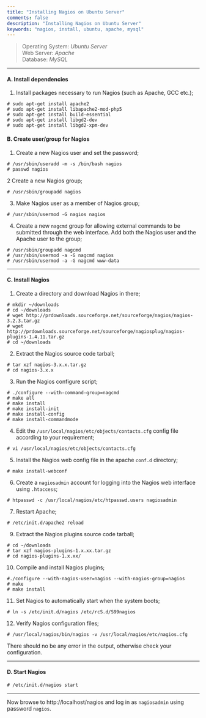 ```yaml
---
title: "Installing Nagios on Ubuntu Server"
comments: false
description: "Installing Nagios on Ubuntu Server"
keywords: "nagios, install, ubuntu, apache, mysql"
---
```

> Operating System: _Ubuntu Server_  
> Web Server: _Apache_  
> Database: _MySQL_  

___

#### A. Install dependencies

1. Install packages necessary to run Nagios (such as Apache, GCC etc.);
```
# sudo apt-get install apache2
# sudo apt-get install libapache2-mod-php5
# sudo apt-get install build-essential
# sudo apt-get install libgd2-dev
# sudo apt-get install libgd2-xpm-dev
```

#### B. Create user/group for Nagios

1. Create a new Nagios user and set the password;
```
# /usr/sbin/useradd -m -s /bin/bash nagios
# passwd nagios
```

2 Create a new Nagios group;
```
# /usr/sbin/groupadd nagios
```

3. Make Nagios user as a member of Nagios group;
```
# /usr/sbin/usermod -G nagios nagios
```

4. Create a new `nagcmd` group for allowing external commands to be submitted through the web interface. Add both the Nagios user and the Apache user to the group;
```
# /usr/sbin/groupadd nagcmd
# /usr/sbin/usermod -a -G nagcmd nagios
# /usr/sbin/usermod -a -G nagcmd www-data
```

___

#### C. Install Nagios

1. Create a directory and download Nagios in there;
```
# mkdir ~/downloads
# cd ~/downloads
# wget http://prdownloads.sourceforge.net/sourceforge/nagios/nagios-3.2.3.tar.gz
# wget http://prdownloads.sourceforge.net/sourceforge/nagiosplug/nagios-plugins-1.4.11.tar.gz
# cd ~/downloads
```

2. Extract the Nagios source code tarball;
```
# tar xzf nagios-3.x.x.tar.gz
# cd nagios-3.x.x
```

3. Run the Nagios configure script;
```
# ./configure --with-command-group=nagcmd
# make all
# make install
# make install-init
# make install-config
# make install-commandmode
```

4. Edit the `/usr/local/nagios/etc/objects/contacts.cfg` config file according to your requirement;
```
# vi /usr/local/nagios/etc/objects/contacts.cfg
```

5. Install the Nagios web config file in the apache `conf.d` directory;
```
# make install-webconf
```
6. Create a `nagiosadmin` account for logging into the Nagios web interface using `.htaccess`;
```
# htpasswd -c /usr/local/nagios/etc/htpasswd.users nagiosadmin
```

7. Restart Apache;
```
# /etc/init.d/apache2 reload
```

9. Extract the Nagios plugins source code tarball;
```
# cd ~/downloads
# tar xzf nagios-plugins-1.x.xx.tar.gz
# cd nagios-plugins-1.x.xx/
```

10. Compile and install Nagios plugins;
```
#./configure --with-nagios-user=nagios --with-nagios-group=nagios
# make
# make install
```

11. Set Nagios to automatically start when the system boots;
```
# ln -s /etc/init.d/nagios /etc/rcS.d/S99nagios
```

12. Verify Nagios configuration files;
```
# /usr/local/nagios/bin/nagios -v /usr/local/nagios/etc/nagios.cfg
```

There should no be any error in the output, otherwise check your configuration.

___


#### D. Start Nagios

```
# /etc/init.d/nagios start
```

___


Now browse to http://localhost/nagios and log in as `nagiosadmin` using password `nagios`.
